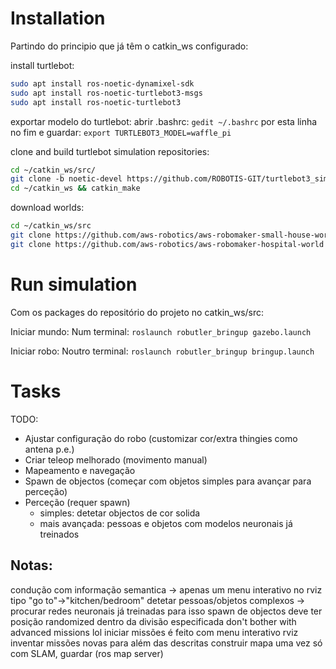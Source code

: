 # Installation
Partindo do principio que já têm o catkin_ws configurado:

install turtlebot:
```bash
sudo apt install ros-noetic-dynamixel-sdk
sudo apt install ros-noetic-turtlebot3-msgs
sudo apt install ros-noetic-turtlebot3
```

exportar modelo do turtlebot:
abrir .bashrc: `gedit ~/.bashrc`
por esta linha no fim e guardar: `export TURTLEBOT3_MODEL=waffle_pi`

clone and build turtlebot simulation repositories:
```bash
cd ~/catkin_ws/src/
git clone -b noetic-devel https://github.com/ROBOTIS-GIT/turtlebot3_simulations.git
cd ~/catkin_ws && catkin_make
```

download worlds:
```bash
cd ~/catkin_ws/src
git clone https://github.com/aws-robotics/aws-robomaker-small-house-world
git clone https://github.com/aws-robotics/aws-robomaker-hospital-world
```

# Run simulation
Com os packages do repositório do projeto no catkin_ws/src:

Iniciar mundo:
Num terminal: `roslaunch robutler_bringup gazebo.launch`

Iniciar robo:
Noutro terminal: `roslaunch robutler_bringup bringup.launch`

# Tasks

TODO:
- Ajustar configuração do robo (customizar cor/extra thingies como antena p.e.)
- Criar teleop melhorado (movimento manual)
- Mapeamento e navegação
- Spawn de objectos (começar com objetos simples para avançar para perceção)
- Perceção (requer spawn)
	- simples: detetar objectos de cor solida
	- mais avançada: pessoas e objetos com modelos neuronais já treinados

## Notas:
condução com informação semantica -> apenas um menu interativo no rviz tipo "go to"->"kitchen/bedroom"
detetar pessoas/objetos complexos -> procurar redes neuronais já treinadas para isso
spawn de objectos deve ter posição randomized dentro da divisão especificada
don't bother with advanced missions lol
iniciar missões é feito com menu interativo rviz
inventar missões novas para além das descritas
construir mapa uma vez só com SLAM, guardar (ros map server)

